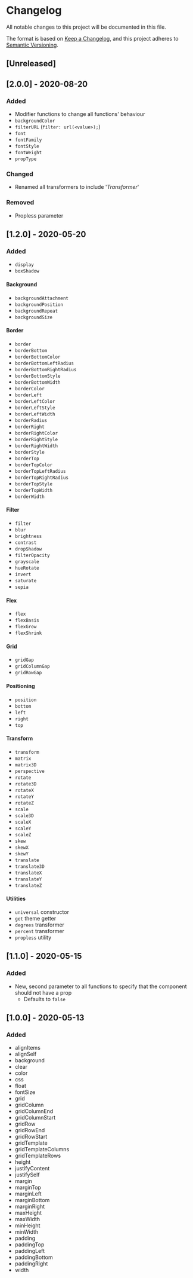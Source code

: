 # Changelog
All notable changes to this project will be documented in this file.

The format is based on [Keep a Changelog](https://keepachangelog.com/en/1.0.0/),
and this project adheres to [Semantic Versioning](https://semver.org/spec/v2.0.0.html).

## [Unreleased]

## [2.0.0] - 2020-08-20

### Added

* Modifier functions to change all functions' behaviour
* `backgroundColor`
* `filterURL` (`filter: url(<value>);`)
* `font`
* `fontFamily`
* `fontStyle`
* `fontWeight`
* `propType`

### Changed

* Renamed all transformers to include '*Transformer*'

### Removed

* Propless parameter


## [1.2.0] - 2020-05-20

### Added

* `display`
* `boxShadow`

#### Background

* `backgroundAttachment`
* `backgroundPosition`
* `backgroundRepeat`
* `backgroundSize`

#### Border

* `border`
* `borderBottom`
* `borderBottomColor`
* `borderBottomLeftRadius`
* `borderBottomRightRadius`
* `borderBottomStyle`
* `borderBottomWidth`
* `borderColor`
* `borderLeft`
* `borderLeftColor`
* `borderLeftStyle`
* `borderLeftWidth`
* `borderRadius`
* `borderRight`
* `borderRightColor`
* `borderRightStyle`
* `borderRightWidth`
* `borderStyle`
* `borderTop`
* `borderTopColor`
* `borderTopLeftRadius`
* `borderTopRightRadius`
* `borderTopStyle`
* `borderTopWidth`
* `borderWidth`

#### Filter

* `filter`
* `blur`
* `brightness`
* `contrast`
* `dropShadow`
* `filterOpacity`
* `grayscale`
* `hueRotate`
* `invert`
* `saturate`
* `sepia`

#### Flex

* `flex`
* `flexBasis`
* `flexGrow`
* `flexShrink`

#### Grid

* `gridGap`
* `gridColumnGap`
* `gridRowGap`

#### Positioning

* `position`
* `bottom`
* `left`
* `right`
* `top`

#### Transform

* `transform`
* `matrix`
* `matrix3D`
* `perspective`
* `rotate`
* `rotate3D`
* `rotateX`
* `rotateY`
* `rotateZ`
* `scale`
* `scale3D`
* `scaleX`
* `scaleY`
* `scaleZ`
* `skew`
* `skewX`
* `skewY`
* `translate`
* `translate3D`
* `translateX`
* `translateY`
* `translateZ`

#### Utilities

* `universal` constructor
* `get` theme getter
* `degrees` transformer
* `percent` transformer
* `propless` utility


## [1.1.0] - 2020-05-15

### Added

* New, second parameter to all functions to specify that the component should not have a prop
  * Defaults to `false`


## [1.0.0] - 2020-05-13

### Added

* alignItems
* alignSelf
* background
* clear
* color
* css
* float
* fontSize
* grid
* gridColumn
* gridColumnEnd
* gridColumnStart
* gridRow
* gridRowEnd
* gridRowStart
* gridTemplate
* gridTemplateColumns
* gridTemplateRows
* height
* justifyContent
* justifySelf
* margin
* marginTop
* marginLeft
* marginBottom
* marginRight
* maxHeight
* maxWidth
* minHeight
* minWidth
* padding
* paddingTop
* paddingLeft
* paddingBottom
* paddingRight
* width
